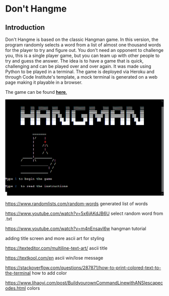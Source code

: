 # Don't Hangme

## Introduction

Don't Hangme is based on the classic Hangman game. In this version, the program randomly selects a word from a list of almost one thousand words for the player to try and figure out. You don't need an opponent to challenge you, this is a single player game, but you can team up with other people to try and guess the answer. The idea is to have a game that is quick, challenging and can be played over and over again. It was made using Python to be played in a terminal. The game is deployed via Heroku and through Code Institute's template, a mock terminal is generated on a web page making it playable in a browser. 

The game can be found <a href="https://dont-hangme.herokuapp.com/" target="_blank">**here**.</a> 

![Screenshot of Title Screen](assets/images/titlescreen.png)






https://www.randomlists.com/random-words generated list of words 

https://www.youtube.com/watch?v=5x6iAKdJB6U select random word from .txt

https://www.youtube.com/watch?v=m4nEnsavl6w hangman tutorial

adding title screen and more ascii art for styling

https://texteditor.com/multiline-text-art/ ascii title 

https://textkool.com/en ascii win/lose message

https://stackoverflow.com/questions/287871/how-to-print-colored-text-to-the-terminal how to add color

https://www.lihaoyi.com/post/BuildyourownCommandLinewithANSIescapecodes.html colors

